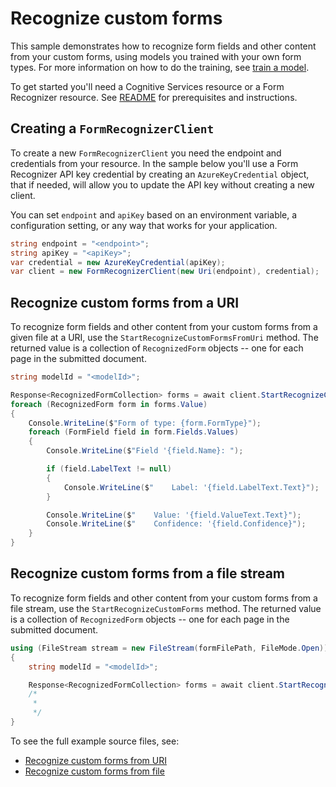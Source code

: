 # Recognize custom forms

This sample demonstrates how to recognize form fields and other content from your custom forms, using models you trained with your own form types. For more information on how to do the training, see [train a model][train_a_model].

To get started you'll need a Cognitive Services resource or a Form Recognizer resource.  See [README][README] for prerequisites and instructions.

## Creating a `FormRecognizerClient`

To create a new `FormRecognizerClient` you need the endpoint and credentials from your resource. In the sample below you'll use a Form Recognizer API key credential by creating an `AzureKeyCredential` object, that if needed, will allow you to update the API key without creating a new client.

You can set `endpoint` and `apiKey` based on an environment variable, a configuration setting, or any way that works for your application.

```C# Snippet:CreateFormRecognizerClient
string endpoint = "<endpoint>";
string apiKey = "<apiKey>";
var credential = new AzureKeyCredential(apiKey);
var client = new FormRecognizerClient(new Uri(endpoint), credential);
```

## Recognize custom forms from a URI

To recognize form fields and other content from your custom forms from a given file at a URI, use the `StartRecognizeCustomFormsFromUri` method. The returned value is a collection of `RecognizedForm` objects -- one for each page in the submitted document.

```C# Snippet:FormRecognizerSample3RecognizeCustomFormsFromUri
string modelId = "<modelId>";

Response<RecognizedFormCollection> forms = await client.StartRecognizeCustomFormsFromUri(modelId, new Uri(formUri)).WaitForCompletionAsync();
foreach (RecognizedForm form in forms.Value)
{
    Console.WriteLine($"Form of type: {form.FormType}");
    foreach (FormField field in form.Fields.Values)
    {
        Console.WriteLine($"Field '{field.Name}: ");

        if (field.LabelText != null)
        {
            Console.WriteLine($"    Label: '{field.LabelText.Text}");
        }

        Console.WriteLine($"    Value: '{field.ValueText.Text}");
        Console.WriteLine($"    Confidence: '{field.Confidence}");
    }
}
```

## Recognize custom forms from a file stream

To recognize form fields and other content from your custom forms from a file stream, use the `StartRecognizeCustomForms` method. The returned value is a collection of `RecognizedForm` objects -- one for each page in the submitted document.

```C# Snippet:FormRecognizerRecognizeCustomFormsFromFile
using (FileStream stream = new FileStream(formFilePath, FileMode.Open))
{
    string modelId = "<modelId>";

    Response<RecognizedFormCollection> forms = await client.StartRecognizeCustomForms(modelId, stream).WaitForCompletionAsync();
    /*
     *
     */
}
```

To see the full example source files, see:

* [Recognize custom forms from URI](https://github.com/Azure/azure-sdk-for-net/blob/master/sdk/formrecognizer/Azure.AI.FormRecognizer/tests/samples/Sample3_RecognizeCustomFormsFromUri.cs)
* [Recognize custom forms from file](https://github.com/Azure/azure-sdk-for-net/blob/master/sdk/formrecognizer/Azure.AI.FormRecognizer/tests/samples/Sample3_RecognizeCustomFormsFromFile.cs)

[README]: https://github.com/Azure/azure-sdk-for-net/tree/master/sdk/formrecognizer/Azure.AI.FormRecognizer#getting-started
[train_a_model]: https://github.com/Azure/azure-sdk-for-net/tree/master/sdk/formrecognizer/Azure.AI.FormRecognizer/samples/Sample4_TrainModel.md
